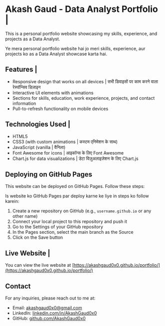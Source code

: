 # Akash Gaud - Data Analyst Portfolio |

This is a personal portfolio website showcasing my skills, experience, and projects as a Data Analyst.

Ye mera personal portfolio website hai jo meri skills, experience, aur projects ko as a Data Analyst showcase karta hai.

## Features | 

- Responsive design that works on all devices | सभी डिवाइसों पर काम करने वाला रेस्पॉन्सिव डिज़ाइन
- Interactive UI elements with animations
- Sections for skills, education, work experience, projects, and contact information 
- Pull-to-refresh functionality on mobile devices 

## Technologies Used | 

- HTML5
- CSS3 (with custom animations | कस्टम एनिमेशन के साथ)
- JavaScript (vanilla | वैनिला)
- Font Awesome for icons | आइकॉन्स के लिए Font Awesome
- Chart.js for data visualizations | डेटा विज़ुअलाइज़ेशन के लिए Chart.js

## Deploying on GitHub Pages 

This website can be deployed on GitHub Pages. Follow these steps:

Is website ko GitHub Pages par deploy karne ke liye in steps ko follow karein:

1. Create a new repository on GitHub (e.g., `username.github.io` or any other name)
2. Connect your local project to this repository and push it
3. Go to the Settings of your GitHub repository
4. In the Pages section, select the main branch as the Source 
5. Click on the Save button 

## Live Website | 

You can view the live website at
[https://akashgaud0x0.github.io/portfolio/](https://akashgaud0x0.github.io/portfolio/)


## Contact 

For any inquiries, please reach out to me at:
- Email: akashgaud0x0@gmail.com
- LinkedIn: [linkedin.com/in/AkashGaud0x0](https://linkedin.com/in/AkashGaud0x0)
- GitHub: [github.com/AkashGaud0x0](https://github.com/AkashGaud0x0)